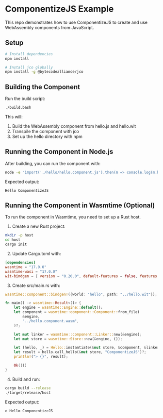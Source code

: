# ComponentizeJS Example

This repo demonstrates how to use ComponentizeJS to create and use WebAssembly components from JavaScript.

## Setup

```bash
# Install dependencies
npm install

# Install jco globally
npm install -g @bytecodealliance/jco
```

## Building the Component

Run the build script:

```bash
./build.bash
```

This will:
1. Build the WebAssembly component from hello.js and hello.wit
2. Transpile the component with jco
3. Set up the hello directory with npm

## Running the Component in Node.js

After building, you can run the component with:

```bash
node -e "import('./hello/hello.component.js').then(m => console.log(m.hello('ComponentizeJS')))"
```

Expected output:
```
Hello ComponentizeJS
```

## Running the Component in Wasmtime (Optional)

To run the component in Wasmtime, you need to set up a Rust host.

1. Create a new Rust project:
```bash
mkdir -p host
cd host
cargo init
```

2. Update Cargo.toml with:
```toml
[dependencies]
wasmtime = "17.0.0"
wasmtime-wasi = "17.0.0"
wit-bindgen = { version = "0.20.0", default-features = false, features = ["wasmtime"] }
```

3. Create src/main.rs with:
```rust
wasmtime::component::bindgen!({world: "hello", path: "../hello.wit"});

fn main() -> wasmtime::Result<()> {
    let engine = wasmtime::Engine::default();
    let component = wasmtime::component::Component::from_file(
        &engine,
        "../hello.component.wasm",
    )?;

    let mut linker = wasmtime::component::Linker::new(&engine);
    let mut store = wasmtime::Store::new(&engine, ());

    let (hello, _) = Hello::instantiate(&mut store, &component, &linker)?;
    let result = hello.call_hello(&mut store, "ComponentizeJS")?;
    println!("> {}", result);

    Ok(())
}
```

4. Build and run:
```bash
cargo build --release
./target/release/host
```

Expected output:
```
> Hello ComponentizeJS
```
